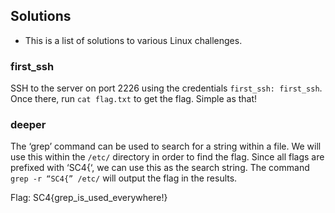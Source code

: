 ## Solutions 
- This is a list of solutions to various Linux challenges.

### first_ssh 
SSH to the server on port 2226 using the credentials ``first_ssh: first_ssh``. Once there, run ``cat flag.txt`` to get the flag. Simple as that!

### deeper 
The ‘grep’ command can be used to search for a string within a file. We will use this within the ``/etc/`` directory in order to find the flag. Since all flags are prefixed with ‘SC4{‘, we can use this as the search string. The command ``grep -r “SC4{” /etc/``  will output the flag in the results. 

Flag: SC4{grep_is_used_everywhere!}


